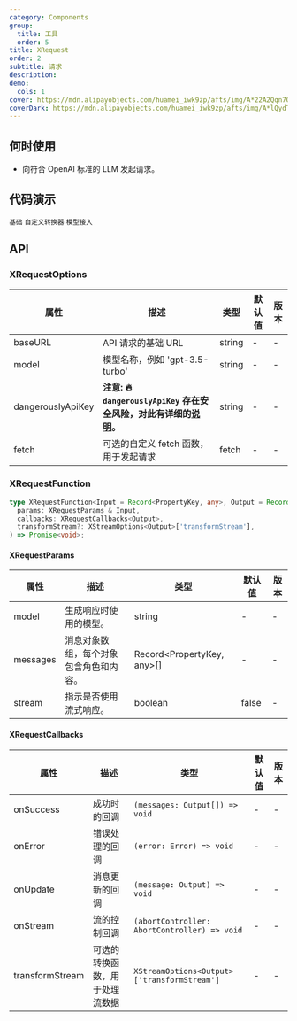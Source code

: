 ```yaml
---
category: Components
group:
  title: 工具
  order: 5
title: XRequest
order: 2
subtitle: 请求
description:
demo:
  cols: 1
cover: https://mdn.alipayobjects.com/huamei_iwk9zp/afts/img/A*22A2Qqn7OrEAAAAAAAAAAAAADgCCAQ/original
coverDark: https://mdn.alipayobjects.com/huamei_iwk9zp/afts/img/A*lQydTrtLz9YAAAAAAAAAAAAADgCCAQ/original
---
```


## 何时使用

- 向符合 OpenAI 标准的 LLM 发起请求。

## 代码演示

<!-- prettier-ignore -->
<code src="./demo/basic.tsx">基础</code>
<code src="./demo/custom-transformer.tsx">自定义转换器</code>
<code src="./demo/model.tsx">模型接入</code>

## API

### XRequestOptions

| 属性 | 描述 | 类型 | 默认值 | 版本 |
| --- | --- | --- | --- | --- |
| baseURL | API 请求的基础 URL | string | - | - |
| model | 模型名称，例如 'gpt-3.5-turbo' | string | - | - |
| dangerouslyApiKey | **注意: 🔥 `dangerouslyApiKey` 存在安全风险，对此有详细的[说明](/docs/react/dangerously-api-key-cn)。** | string | - | - |
| fetch | 可选的自定义 fetch 函数，用于发起请求 | fetch | - | - |

### XRequestFunction

```ts
type XRequestFunction<Input = Record<PropertyKey, any>, Output = Record<string, string>> = (
  params: XRequestParams & Input,
  callbacks: XRequestCallbacks<Output>,
  transformStream?: XStreamOptions<Output>['transformStream'],
) => Promise<void>;
```

#### XRequestParams

| 属性     | 描述                                   | 类型                       | 默认值 | 版本 |
| -------- | -------------------------------------- | -------------------------- | ------ | ---- |
| model    | 生成响应时使用的模型。                 | string                     | -      | -    |
| messages | 消息对象数组，每个对象包含角色和内容。 | Record<PropertyKey, any>[] | -      | -    |
| stream   | 指示是否使用流式响应。                 | boolean                    | false  | -    |

#### XRequestCallbacks

| 属性 | 描述 | 类型 | 默认值 | 版本 |
| --- | --- | --- | --- | --- |
| onSuccess | 成功时的回调 | `(messages: Output[]) => void` | - | - |
| onError | 错误处理的回调 | `(error: Error) => void` | - | - |
| onUpdate | 消息更新的回调 | `(message: Output) => void` | - | - |
| onStream | 流的控制回调 | `(abortController: AbortController) => void` | - | - |
| transformStream | 可选的转换函数，用于处理流数据 | `XStreamOptions<Output>['transformStream']` | - | - |
